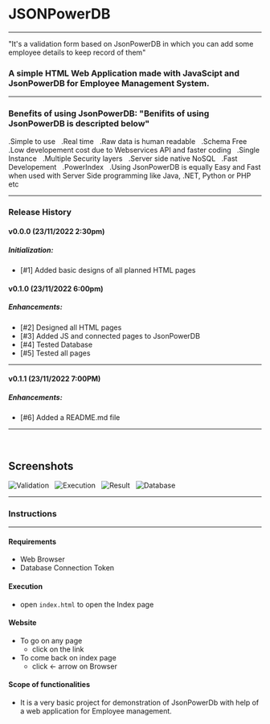 # JSONPowerDB

---------------------

"It's a validation form based on JsonPowerDB in which you can add some employee details to keep record of them"
  ### A simple **HTML Web Application** made with **JavaScipt** and **JsonPowerDB** for **Employee Management System**.

----
  
### Benefits of using JsonPowerDB: "Benifits of using JsonPowerDB is descripted below"
   .Simple to use &nbsp;
   .Real time &nbsp;
   .Raw data is human readable &nbsp;
   .Schema Free &nbsp;
   .Low developement cost due to Webservices API and faster coding &nbsp;
   .Single Instance &nbsp;
   .Multiple Security layers &nbsp;
   .Server side native NoSQL &nbsp;
   .Fast Developement &nbsp;
   .PowerIndex &nbsp;
   .Using JsonPowerDB is equally Easy and Fast when used with Server Side programming like Java, .NET, Python or PHP etc&nbsp;
  
  ------
 ### Release History
#### v0.0.0 (23/11/2022 2:30pm)
##### Initialization:
- [#1] Added basic designs of all planned HTML pages

 #### v0.1.0 (23/11/2022 6:00pm)
##### Enhancements:
- [#2] Designed all HTML pages
- [#3] Added JS and connected pages to JsonPowerDB
- [#4] Tested Database
- [#5] Tested all pages
---
#### v0.1.1 (23/11/2022 7:00PM)
##### Enhancements:
- [#6] Added a README.md file

---
&nbsp;&nbsp;

## Screenshots
![Validation](https://user-images.githubusercontent.com/93390874/203602136-3fafd3e5-9b50-4a9e-a7ca-3957029ef4be.png)&nbsp;&nbsp;
![Execution](https://user-images.githubusercontent.com/93390874/203602673-3d1d7a6d-4f10-4483-8f0e-b57702405ed8.png)&nbsp;&nbsp;
![Result](https://user-images.githubusercontent.com/93390874/203603036-d4836b2a-f3c9-4d9d-b2df-cb0b394203bb.png)&nbsp;&nbsp;
![Database](https://user-images.githubusercontent.com/93390874/203603225-fd4c0ccd-c54d-4564-81a5-08e1eef285a6.png)&nbsp;&nbsp;



-----
  



  ### Instructions
  _____________________
#### Requirements
  * Web Browser
  * Database Connection Token
  
#### Execution
* open `index.html` to open the Index page

#### Website
* To go on any page
  * click on the link
* To come back on index page
  * click <- arrow on Browser

#### Scope of functionalities
* It is a very basic project for demonstration of JsonPowerDb with help of a web application for Employee management. 

